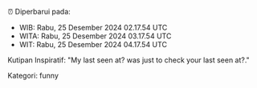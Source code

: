 ⏰ Diperbarui pada:
- WIB: Rabu, 25 Desember 2024 02.17.54 UTC
- WITA: Rabu, 25 Desember 2024 03.17.54 UTC
- WIT: Rabu, 25 Desember 2024 04.17.54 UTC

Kutipan Inspiratif:
"My last seen at? was just to check your last seen at?."


Kategori: funny

